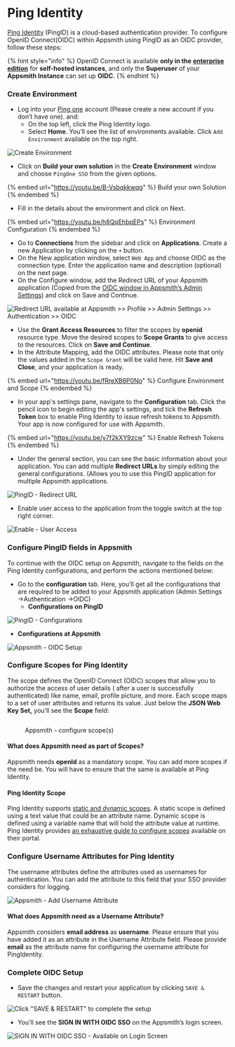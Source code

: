 # Ping Identity

[Ping Identity](https://www.pingidentity.com/en/platform/capabilities/single-sign-on.html) (PingID) is a cloud-based authentication provider. To configure OpenID Connect(OIDC) within Appsmith using PingID as an OIDC provider, follow these steps:

{% hint style="info" %}
OpenID Connect is available **only in the** [**enterprise edition**](https://www.appsmith.com/pricing) for **self-hosted instances**, and only the **Superuser** of your **Appsmith Instance** can set up **OIDC**.
{% endhint %}

### Create Environment

* Log into your [Ping one](https://www.pingidentity.com/en/resources/downloads/pingone.html) account (Please create a new account if you don’t have one). and:
  * On the top left, click the Ping Identity logo.
  * Select **Home**. You’ll see the list of environments available. Click `Add Environment` available on the top right.

![Create Environment](../../../../../.gitbook/assets/PingID-Add-Environment.png)

* Click on **Build your own solution** in the **Create Environment** window and choose `PingOne SSO` from the given options.

{% embed url="https://youtu.be/B-Vsbqkkwqg" %}
Build your own Solution
{% endembed %}

* Fill in the details about the environment and click on Next.

{% embed url="https://youtu.be/h8QqEhbpEPs" %}
Environment Configuration
{% endembed %}

* Go to **Connections** from the sidebar and click on **Applications**. Create a new Application by clicking on the `+` button.
* On the New application window, select `Web App` and choose OIDC as the connection type. Enter the application name and description (optional) on the next page.
* On the Configure window, add the Redirect URL of your Appsmith application (Copied from the [OIDC window in Appsmith’s Admin Settings](./#capture-redirect-url-for-sso-configuration)) and click on Save and Continue.

![Redirect URL available at Appsmith >> Profile >> Admin Settings >> Authentication >> OIDC](../../../../../.gitbook/assets/Appsmith-Admin-Settings-Authentication-OIDC-RedirectURL.png)

* Use the **Grant Access Resources** to filter the scopes by **openid** resource type. Move the desired scopes to **Scope Grants** to give access to the resources. Click on **Save and Continue**.
* In the Attribute Mapping, add the OIDC attributes. Please note that only the values added in the `Scope Grant` will be valid here. Hit **Save and Close**, and your application is ready.

{% embed url="https://youtu.be/fRreXB6P0No" %}
Configure Environment and Scope
{% endembed %}

* In your app's settings pane, navigate to the **Configuration** tab. Click the pencil icon to begin editing the app's settings, and tick the **Refresh Token** box to enable Ping Identity to issue refresh tokens to Appsmith. Your app is now configured for use with Appsmith.

{% embed url="https://youtu.be/y7f2kXY9zcw" %}
Enable Refresh Tokens
{% endembed %}

* Under the general section, you can see the basic information about your application. You can add multiple **Redirect URLs** by simply editing the general configurations. (Allows you to use this PingID application for multiple Appsmith applications.

![PingID - Redirect URL](../../../../../.gitbook/assets/PingID-General-Configuration.png)

* Enable user access to the application from the toggle switch at the top right corner.

![Enable - User Access](../../../../../.gitbook/assets/PingID-Application-Enable-User-Access.png)

### Configure PingID fields in Appsmith

To continue with the OIDC setup on Appsmith, navigate to the fields on the Ping Identity configurations, and perform the actions mentioned below:

* Go to the **configuration** tab. Here, you’ll get all the configurations that are required to be added to your Appsmith application (Admin Settings →Authentication →OIDC)
  * **Configurations on PingID**

![PingID - Configurations](../../../../../.gitbook/assets/PingID-Configurations.png)

* **Configurations at Appsmith**

![Appsmith - OIDC Setup](../../../../../.gitbook/assets/Appsmith-Admin-Settings-Authentication-OIDC-Setup.png)

### Configure Scopes for Ping Identity

The scope defines the OpenID Connect (OIDC) scopes that allow you to authorize the access of user details ( after a user is successfully authenticated) like name, email, profile picture, and more. Each scope maps to a set of user attributes and returns its value. Just below the **JSON Web Key Set,** you’ll see the **Scope** field:

<figure><img src="../../../../../.github/drafts/17478/as_oidc_offline.png" alt=""><figcaption><p>Appsmith - configure scope(s)</p></figcaption></figure>

#### What does Appsmith need as part of Scopes?

Appsmith needs **openId** as a mandatory scope. You can add more scopes if the need be. You will have to ensure that the same is available at Ping Identity.

#### Ping Identity Scope

Ping Identity supports [static and dynamic scopes](https://docs.pingidentity.com/bundle/pingfederate-92/page/adminGuide/pf\_c\_scopesAndScopeManagement.html). A static scope is defined using a text value that could be an attribute name. Dynamic scope is defined using a variable name that will hold the attribute value at runtime. Ping Identity provides [an exhaustive guide to configure scopes](https://docs.pingidentity.com/bundle/pingfederate-91/page/pf\_t\_defineScopes.html) available on their portal.

### Configure Username Attributes for Ping Identity

The username attributes define the attributes used as usernames for authentication. You can add the attribute to this field that your SSO provider considers for logging.

![Appsmith - Add Username Attribute](../../../../../.gitbook/assets/Appsmith-UsernameAttribute-Field.png)

#### What does Appsmith need as a Username Attribute?

Appsmith considers **email address** as **username**. Please ensure that you have added it as an attribute in the Username Attribute field. Please provide **email** as the attribute name for configuring the username attribute for PingIdentity.

### Complete OIDC Setup

* Save the changes and restart your application by clicking `SAVE & RESTART` button.

![Click "SAVE & RESTART" to complete the setup](../../../../../.gitbook/assets/Appsmith-OIDC-Setup-Complete.png)

* You’ll see the **SIGN IN WITH OIDC SSO** on the Appsmith’s login screen.

![SIGN IN WITH OIDC SSO - Available on Login Screen](../../../../../.gitbook/assets/Appsmith-SSO-OIDC-Available.png)
